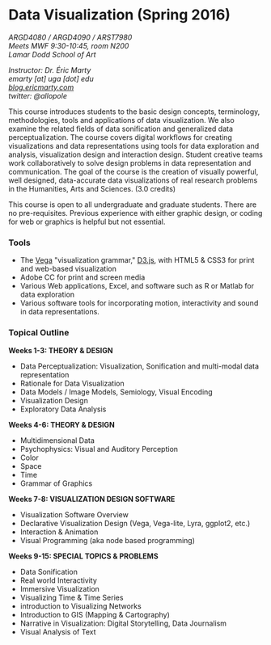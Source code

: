 # Data Visualization (Spring 2016)

*ARGD4080 / ARGD4090 / ARST7980*  
*Meets MWF 9:30-10:45, room N200*  
*Lamar Dodd School of Art*

*Instructor: Dr. Éric Marty*  
*emarty \[at\] uga \[dot\] edu*  
*[blog.ericmarty.com](http://blog.ericmarty.com)*  
*twitter: @allopole*  

This course introduces students to the basic design concepts, terminology, methodologies, tools and applications of data visualization.  We also examine the related fields of data sonification and generalized data perceptualization.  The course covers digital workflows for creating visualizations and data representations using tools for data exploration and analysis, visualization design and interaction design. Student creative teams work collaboratively to solve design problems in data representation and communication. The goal of the course is the creation of visually powerful, well designed, data-accurate data visualizations of real research problems in the Humanities, Arts and Sciences.  (3.0 credits)

This course is open to all undergraduate and graduate students.  There are no pre-requisites.  Previous experience with either graphic design, or coding for web or graphics is helpful but not essential.

### Tools

- The [Vega](http://vega.github.io/) "visualization grammar," [D3.js](http://d3js.org/), with HTML5 & CSS3 for print and web-based visualization
- Adobe CC for print and screen media
- Various Web applications, Excel, and software such as R or Matlab for data exploration
- Various software tools for incorporating motion, interactivity and sound in data representations.  
 
### Topical Outline
 
**Weeks 1-3: THEORY & DESIGN**

- Data Perceptualization: Visualization, Sonification and multi-modal data representation
- Rationale for Data Visualization
- Data Models / Image Models, Semiology, Visual Encoding
- Visualization Design
- Exploratory Data Analysis
 
**Weeks 4-6: THEORY & DESIGN**

- Multidimensional Data
- Psychophysics: Visual and Auditory Perception
- Color
- Space
- Time
- Grammar of Graphics
 
**Weeks 7-8: VISUALIZATION DESIGN SOFTWARE**

- Visualization Software Overview
- Declarative Visualization Design (Vega, Vega-lite, Lyra, ggplot2, etc.)
- Interaction & Animation
- Visual Programming (aka node based programming)

**Weeks 9-15: SPECIAL TOPICS & PROBLEMS**

- Data Sonification
- Real world Interactivity
- Immersive Visualization
- Visualizing Time & Time Series
- introduction to Visualizing Networks
- Introduction to GIS (Mapping & Cartography)
- Narrative in Visualization: Digital Storytelling, Data Journalism
- Visual Analysis of Text
